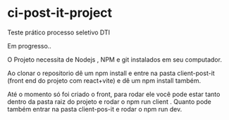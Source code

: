 # ci-post-it-project

Teste prático processo seletivo DTI

Em progresso..

O Projeto necessita de Nodejs , NPM e git instalados em seu computador. 

Ao clonar o repositorio dê um npm install e  entre na pasta client-post-it (front end do projeto com react+vite) e dê um npm install também.

Até o momento só foi criado o front,  para rodar ele você pode estar tanto dentro da pasta raiz do projeto e rodar o npm run client .
Quanto pode também entrar na pasta client-pos-it e rodar o npm run dev.
